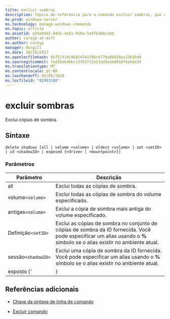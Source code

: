 ```yaml
---
title: excluir sombras
description: Tópico de referência para o comando excluir sombras, que exclui cópias de sombra.
ms.prod: windows-server
ms.technology: manage-windows-commands
ms.topic: article
ms.assetid: e29a84d2-04d1-4eb1-910a-5a47bddbc24d
author: coreyp-at-msft
ms.author: coreyp
manager: dongill
ms.date: 10/16/2017
ms.openlocfilehash: 6b757314c96024741795c6770a98d10ac23b5bd0
ms.sourcegitcommit: fad2ba64bbc13763772e21ed3eabd010f6a5da34
ms.translationtype: MT
ms.contentlocale: pt-BR
ms.lasthandoff: 05/09/2020
ms.locfileid: "82993108"
---
```

# <a name="delete-shadows"></a>excluir sombras

Exclui cópias de sombra.

## <a name="syntax"></a>Sintaxe

```
delete shadows [all | volume <volume> | oldest <volume> | set <setID> | id <shadowID> | exposed {<drive> | <mountpoint>}]
```

### <a name="parameters"></a>Parâmetros

| Parâmetro | Descrição |
| ---- | ---- |
| all | Exclui todas as cópias de sombra. |
| volume`<volume>` | Exclui todas as cópias de sombra do volume especificado. |
| antigas`<volume>` | Exclui a cópia de sombra mais antiga do volume especificado. |
| Definição`<setID>` | Exclui as cópias de sombra no conjunto de cópias de sombra da ID fornecida. Você pode especificar um alias usando o **%** símbolo se o alias existir no ambiente atual. |
| sessão`<shadowID>` | Exclui uma cópia de sombra da ID fornecida. Você pode especificar um alias usando o **%** símbolo se o alias existir no ambiente atual. |
| exposto {'<drive> | <mountpoint>} |

## <a name="additional-references"></a>Referências adicionais

- [Chave da sintaxe de linha de comando](command-line-syntax-key.md)

- [Excluir comando](delete.md)
